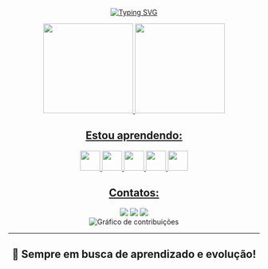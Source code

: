 <p align="center">
  <a href="https://git.io/typing-svg">
    <img src="https://readme-typing-svg.demolab.com?font=Fira+Code&weight=600&size=25&pause=1000&color=F5E1C0&random=false&width=435&height=40&lines=Ol%C3%A1%2C+eu+sou+Klaus+Santos!+%E2%98%95%F0%9F%92%BB%F0%9F%8C%9" alt="Typing SVG">
  </a>
</p>

<div align="center">
  <a href="https://github.com/KlausSantos">
  <img loading="lazy" height="180em" src="https://github-readme-stats.vercel.app/api/top-langs/?username=KlausSantos&layout=compact&langs_count=7&theme=moltack"/>
  <img loading="lazy" height="180em" src="https://github-readme-stats.vercel.app/api?username=KlausSantos&show_icons=true&theme=moltack&include_all_commits=true&count_private=true"/>
</div>

<h2 align="center" color=982B44>
  Estou aprendendo:
</h2>

<div align="center">
  <img src="https://cdn.jsdelivr.net/gh/devicons/devicon/icons/java/java-original.svg" width="40" height="40"/>
  <img src="https://cdn.jsdelivr.net/gh/devicons/devicon/icons/spring/spring-original.svg" width="40" height="40"/>
  <img src="https://cdn.jsdelivr.net/gh/devicons/devicon/icons/react/react-original.svg" width="40" height="40"/>
  <img src="https://cdn.jsdelivr.net/gh/devicons/devicon@latest/icons/postgresql/postgresql-original.svg" width="40" height="40"/>
  <img src="https://cdn.jsdelivr.net/gh/devicons/devicon@latest/icons/git/git-original.svg" width="40" height="40"/>
</div>

<h2 align="center" color=982B44>
  Contatos:
</h2>
<div align="center">
  <a href="https://instagram.com/klausantus/" target="_blank"><img loading="lazy" src="https://img.shields.io/badge/-Instagram-%23E4405F?style=for-the-badge&logo=instagram&logoColor=white" target="_blank"></a>
  <a href = "mailto:contato@klausantos82"><img loading="lazy" src="https://img.shields.io/badge/Gmail-D14836?style=for-the-badge&logo=gmail&logoColor=white" target="_blank"></a>
  <a href="https://www.linkedin.com/in/klausantos82/" target="_blank"><img loading="lazy" src="https://img.shields.io/badge/-LinkedIn-%230077B5?style=for-the-badge&logo=linkedin&logoColor=white" target="_blank"></a>   
</div>

<div align="center" color=982B44>
  <img src="https://github-readme-activity-graph.vercel.app/graph?username=KlausSantos&theme=drakula&hide_border=true" alt="Gráfico de contribuições">
</div>

---

<h2 align="center" color=982B44>
  🎯 Sempre em busca de aprendizado e evolução!
</h2>

